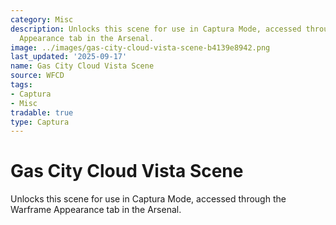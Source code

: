 ```yaml
---
category: Misc
description: Unlocks this scene for use in Captura Mode, accessed through the Warframe
  Appearance tab in the Arsenal.
image: ../images/gas-city-cloud-vista-scene-b4139e8942.png
last_updated: '2025-09-17'
name: Gas City Cloud Vista Scene
source: WFCD
tags:
- Captura
- Misc
tradable: true
type: Captura
---
```


# Gas City Cloud Vista Scene

Unlocks this scene for use in Captura Mode, accessed through the Warframe Appearance tab in the Arsenal.

